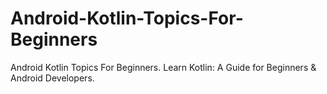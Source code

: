 # Android-Kotlin-Topics-For-Beginners
Android Kotlin Topics For Beginners. Learn Kotlin: A Guide for Beginners &amp; Android Developers.
